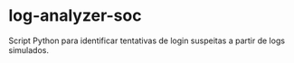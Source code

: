 # log-analyzer-soc
Script Python para identificar tentativas de login suspeitas a partir de logs simulados.
